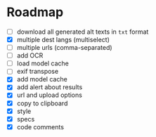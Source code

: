 # Roadmap

- [ ] download all generated alt texts in `txt` format
- [x] multiple dest langs (multiselect)
- [ ] multiple urls (comma-separated)
- [ ] add OCR
- [ ] load model cache
- [ ] exif transpose
- [x] add model cache
- [x] add alert about results
- [x] url and upload options
- [x] copy to clipboard
- [x] style
- [x] specs
- [x] code comments